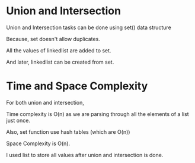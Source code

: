 # Union and Intersection

Union and Intersection tasks can be done using set() data structure 

Because, set doesn't allow duplicates.

All the values of linkedlist are added to set.

And later, linkedlist can be created from set.

# Time and Space Complexity

For both union and intersection,

Time complexity is O(n) as we are parsing through all the elements of a list just once.

Also, set function use hash tables (which are O(n))

Space Complexity is O(n).

I used list to store all values after union and intersection is done.


